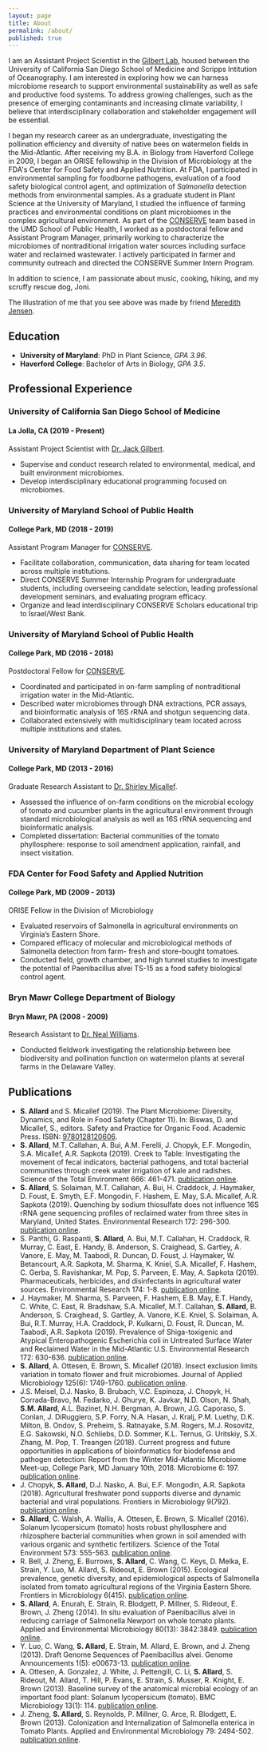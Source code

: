 ```yaml
---
layout: page
title: About
permalink: /about/
published: true
---
```


I am an Assistant Project Scientist in the [Gilbert Lab](http://www.gilbertlab.com/), housed between the University of California San Diego School of Medicine and Scripps Intitution of Oceanography. I am interested in exploring how we can harness microbiome research to support environmental sustainability as well as safe and productive food systems. To address growing challenges, such as the presence of emerging contaminants and increasing climate variability, I believe that interdisciplinary collaboration and stakeholder engagement will be essential. 

I began my research career as an undergraduate, investigating the pollination efficiency and diversity of native bees on watermelon fields in the Mid-Atlantic. After receiving my B.A. in Biology from Haverford College in 2009, I began an ORISE fellowship in the Division of Microbiology at the FDA's Center for Food Safety and Applied Nutrition. At FDA, I participated in environmental sampling for foodborne pathogens, evaluation of a food safety biological control agent, and optimization of _Salmonella_ detection methods from environmental samples. As a graduate student in Plant Science at the University of Maryland, I studied the influence of farming practices and environmental conditions on plant microbiomes in the complex agricultural environment. As part of the [CONSERVE](http://conservewaterforfood.org/) team based in the UMD School of Public Health, I worked as a postdoctoral fellow and Assistant Program Manager, primarily working to characterize the microbiomes of nontraditional irrigation water sources including surface water and reclaimed wastewater. I actively participated in farmer and community outreach and directed the CONSERVE Summer Intern Program. 

In addition to science, I am passionate about music, cooking, hiking, and my scruffy rescue dog, Joni. 

The illustration of me that you see above was made by friend
[Meredith Jensen](http://meredithjensen.com).

## Education

* **University of Maryland**: PhD in Plant Science, *GPA 3.96*.
* **Haverford College**: Bachelor of Arts in Biology, *GPA 3.5*.

## Professional Experience

### University of California San Diego School of Medicine
#### La Jolla, CA (2019 - Present)
Assistant Project Scientist with [Dr. Jack Gilbert](http://www.gilbertlab.com/).

* Supervise and conduct research related to environmental, medical, and built environment microbiomes.
* Develop interdisciplinary educational programming focused on microbiomes.

### University of Maryland School of Public Health
#### College Park, MD (2018 - 2019)
Assistant Program Manager for [CONSERVE](http://conservewaterforfood.org/).

* Facilitate collaboration, communication, data sharing for team located across multiple institutions. 
* Direct CONSERVE Summer Internship Program for undergraduate students, including overseeing candidate selection, leading professional development seminars, and evaluating program efficacy.
* Organize and lead interdisciplinary CONSERVE Scholars educational trip to Israel/West Bank.

### University of Maryland School of Public Health
#### College Park, MD (2016 - 2018)
Postdoctoral Fellow for [CONSERVE](http://conservewaterforfood.org/).

* Coordinated and participated in on-farm sampling of nontraditional irrigation
  water in the Mid-Atlantic.
* Described water microbiomes through DNA extractions, PCR assays, and
  bioinformatic analysis of 16S rRNA and shotgun sequencing data.
* Collaborated extensively with multidisciplinary team located across multiple
  institutions and states.

### University of Maryland Department of Plant Science
#### College Park, MD (2013 - 2016)
Graduate Research Assistant to [Dr. Shirley Micallef](https://psla.umd.edu/research/research-lab-pages/micallef-lab-produce-safety).

* Assessed the influence of on-farm conditions on the microbial ecology of
  tomato and cucumber plants in the agricultural environment through standard
  microbiological analysis as well as 16S rRNA sequencing and bioinformatic
  analysis.
* Completed dissertation: Bacterial communities of the tomato phyllosphere:
  response to soil amendment application, rainfall, and insect visitation.

### FDA Center for Food Safety and Applied Nutrition
#### College Park, MD (2009 - 2013)
ORISE Fellow in the Division of Microbiology

* Evaluated reservoirs of Salmonella in agricultural environments on Virginia’s
  Eastern Shore.
* Compared efficacy of molecular and microbiological methods of Salmonella
  detection from farm- fresh and store-bought tomatoes.
* Conducted field, growth chamber, and high tunnel studies to investigate the
  potential of Paenibacillus alvei TS-15 as a food safety biological control
  agent.

### Bryn Mawr College Department of Biology
#### Bryn Mawr, PA (2008 - 2009)
Research Assistant to [Dr. Neal Williams](http://entomology.ucdavis.edu/Faculty/Neal_M_Williams/).

* Conducted fieldwork investigating the relationship between bee biodiversity
  and pollination function on watermelon plants at several farms in the
  Delaware Valley.


## Publications

* **S. Allard** and S. Micallef (2019). The Plant Microbiome: Diversity, Dynamics, and Role in Food Safety (Chapter 11). In: Biswas, D. and Micallef, S., editors. Safety and Practice for Organic Food. Academic Press. ISBN: [9780128120606](https://www.elsevier.com/books/safety-and-practice-for-organic-food/biswas/978-0-12-812060-6).
* **S. Allard**, M.T. Callahan, A. Bui, A.M. Ferelli, J. Chopyk, E.F. Mongodin, S.A. Micallef, A.R. Sapkota (2019). Creek to Table: Investigating the movement of fecal indicators, bacterial pathogens, and total bacterial communities through creek water irrigation of kale and radishes.  Science of the Total Environment 666: 461-471. [publication online](https://doi.org/10.1016/j.scitotenv.2019.02.179).
* **S. Allard**, S. Solaiman, M.T. Callahan, A. Bui, H. Craddock, J. Haymaker, D. Foust, E. Smyth, E.F. Mongodin, F. Hashem, E. May, S.A. Micallef, A.R. Sapkota (2019). Quenching by sodium thiosulfate does not influence 16S rRNA gene sequencing profiles of reclaimed water from three sites in Maryland, United States. Environmental Research 172: 296-300. [publication online](https://doi.org/10.1016/j.envres.2019.02.022).
* S. Panthi, G. Raspanti, **S. Allard**, A. Bui, M.T. Callahan, H. Craddock, R. Murray, C. East, E. Handy, B. Anderson, S. Craighead, S. Gartley, A. Vanore, E. May, M. Taabodi, R. Duncan, D. Foust, J. Haymaker, W. Betancourt, A.R. Sapkota, M. Sharma, K. Kniel, S.A. Micallef, F. Hashem, C. Gerba, S. Ravishankar, M. Pop, S. Parveen, E. May, A. Sapkota (2019). Pharmaceuticals, herbicides, and disinfectants in agricultural water sources. Environmental Research 174: 1-8. [publication online](https://doi.org/10.1016/j.envres.2019.04.011).
* J. Haymaker, M. Sharma, S. Parveen, F. Hashem, E.B. May, E.T. Handy, C. White, C. East, R. Bradshaw, S.A. Micallef, M.T. Callahan, **S. Allard**, B. Anderson, S. Craighead, S. Gartley, A. Vanore, K.E. Kniel, S. Solaiman, A. Bui, R.T. Murray, H.A. Craddock, P. Kulkarni, D. Foust, R. Duncan, M. Taabodi, A.R. Sapkota (2019). Prevalence of Shiga-toxigenic and Atypical Enteropathogenic Escherichia coli in Untreated Surface Water and Reclaimed Water in the Mid-Atlantic U.S. Environmental Research 172: 630-636. [publication online](https://doi.org/10.1016/j.envres.2019.02.019).
* **S. Allard**, A. Ottesen, E. Brown, S. Micallef (2018). Insect exclusion limits variation in tomato flower and fruit microbiomes. Journal of Applied Microbiology 125(6): 1749-1760. [publication online](https://doi.org/10.1111/jam.14087).
* J.S. Meisel, D.J. Nasko, B. Brubach, V.C. Espinoza, J. Chopyk, H. Corrada-Bravo, M. Fedarko, J. Ghurye, K. Javkar, N.D. Olson, N. Shah, **S.M. Allard**, A.L. Bazinet, N.H. Bergman, A. Brown, J.G. Caporaso, S. Conlan, J. DiRuggiero, S.P. Forry, N.A. Hasan, J. Kralj, P.M. Luethy, D.K. Milton, B. Ondov, S. Preheim, S. Ratnayake, S.M. Rogers, M.J. Rosovitz, E.G. Sakowski, N.O. Schliebs, D.D. Sommer, K.L. Ternus, G. Uritskiy, S.X. Zhang, M. Pop, T. Treangen (2018). Current progress and future opportunities in applications of bioinformatics for biodefense and pathogen detection: Report from the Winter Mid-Atlantic Microbiome Meet-up, College Park, MD January 10th, 2018. Microbiome 6: 197. [publication online](https://doi.org/10.1186/s40168-018-0582-5).
* J. Chopyk, **S. Allard**, D.J. Nasko, A. Bui, E.F. Mongodin, A.R. Sapkota (2018). Agricultural freshwater pond supports diverse and dynamic bacterial and viral populations. Frontiers in Microbiology 9(792).
  [publication online](https://www.ncbi.nlm.nih.gov/pmc/articles/PMC5928236/).
* **S. Allard**, C. Walsh, A. Wallis, A. Ottesen, E. Brown, S. Micallef (2016).
  Solanum lycopersicum (tomato) hosts robust phyllosphere and rhizosphere
  bacterial communities when grown in soil amended with various organic and
  synthetic fertilizers. Science of the Total Environment 573: 555-563.
  [publication online](https://www.ncbi.nlm.nih.gov/pubmed/27580466).
* R. Bell, J. Zheng, E. Burrows, **S. Allard**, C. Wang, C. Keys, D. Melka, E.
  Strain, Y. Luo, M. Allard, S. Rideout, E. Brown (2015). Ecological
  prevalence, genetic diversity, and epidemiological aspects of Salmonella
  isolated from tomato agricultural regions of the Virginia Eastern Shore.
  Frontiers in Microbiology 6(415).
  [publication online](https://www.ncbi.nlm.nih.gov/pubmed/25999938).
* **S. Allard**, A. Enurah, E. Strain, R. Blodgett, P. Millner, S. Rideout, E.
  Brown, J. Zheng (2014). In situ evaluation of Paenibacillus alvei in reducing
  carriage of Salmonella Newport on whole tomato plants. Applied and
  Environmental Microbiology 80(13): 3842:3849.
  [publication online](https://www.ncbi.nlm.nih.gov/pubmed/24747888).
* Y. Luo, C. Wang, **S. Allard**, E. Strain, M. Allard, E. Brown, and J. Zheng
  (2013). Draft Genome Sequences of Paenibacillus alvei. Genome Announcements
  1(5): e00673-13.
  [publication online](https://www.ncbi.nlm.nih.gov/pmc/articles/PMC3757446/).
* A. Ottesen, A. Gonzalez, J. White, J. Pettengill, C. Li, **S. Allard**, S.
  Rideout, M. Allard, T. Hill, P. Evans, E. Strain, S. Musser, R. Knight, E.
  Brown (2013). Baseline survey of the anatomical microbial ecology of an
  important food plant: Solanum lycopersicum (tomato). BMC Microbiology 13(1):
  114.
  [publication online](https://bmcmicrobiol.biomedcentral.com/articles/10.1186/1471-2180-13-114).
* J. Zheng, **S. Allard**, S. Reynolds, P. Millner, G. Arce, R. Blodgett, E.
  Brown (2013). Colonization and Internalization of Salmonella enterica in
  Tomato Plants. Applied and Environmental Microbiology 79: 2494-502.
  [publication online](http://aem.asm.org/content/79/8/2494.full).
